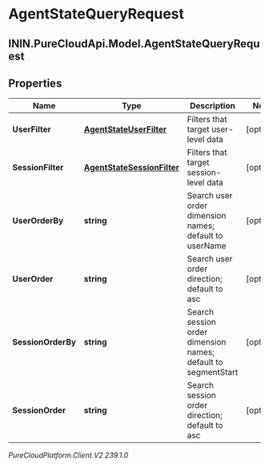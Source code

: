 # AgentStateQueryRequest

## ININ.PureCloudApi.Model.AgentStateQueryRequest

## Properties

|Name | Type | Description | Notes|
|------------ | ------------- | ------------- | -------------|
| **UserFilter** | [**AgentStateUserFilter**](AgentStateUserFilter) | Filters that target user-level data | [optional] |
| **SessionFilter** | [**AgentStateSessionFilter**](AgentStateSessionFilter) | Filters that target session-level data | [optional] |
| **UserOrderBy** | **string** | Search user order dimension names; default to userName | [optional] |
| **UserOrder** | **string** | Search user order direction; default to asc | [optional] |
| **SessionOrderBy** | **string** | Search session order dimension names; default to segmentStart | [optional] |
| **SessionOrder** | **string** | Search session order direction; default to asc | [optional] |



_PureCloudPlatform.Client.V2 239.1.0_
